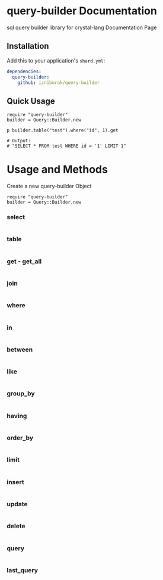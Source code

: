 # query-builder Documentation

sql query builder library for crystal-lang
Documentation Page


## Installation

Add this to your application's `shard.yml`:

```yaml
dependencies:
  query-builder:
    github: izniburak/query-builder
```

## Quick Usage

```crystal
require "query-builder"
builder = Query::Builder.new

p builder.table("test").where("id", 1).get

# Output:
# "SELECT * FROM test WHERE id = '1' LIMIT 1"
```

# Usage and Methods

Create a new query-builder Object

```crystal
require "query-builder"
builder = Query::Builder.new
```

### select
```crystal

```

### table
```crystal

```

### get - get_all
```crystal

```

### join 
```crystal

```

### where
```crystal

```

### in
```crystal

```

### between
```crystal

```

### like
```crystal

```

### group_by
```crystal

```

### having
```crystal

```

### order_by
```crystal

```

### limit
```crystal

```

### insert
```crystal

```

### update
```crystal

```

### delete
```crystal

```

### query
```crystal

```

### last_query
```crystal

```